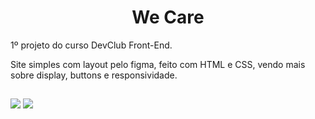 <h1 align="center">We Care</h1>

1º projeto do curso DevClub Front-End. <br>

Site simples com layout pelo figma, feito com HTML e CSS, vendo mais sobre display, buttons e responsividade.

##

<img src="https://raw.githubusercontent.com/victorSmenezes/We-Care/fd34a854534405adb035bf8bcaebb20560269ada/images/We%20care2.png" />
<img src="https://raw.githubusercontent.com/victorSmenezes/We-Care/fd34a854534405adb035bf8bcaebb20560269ada/images/We%20care.png" />

